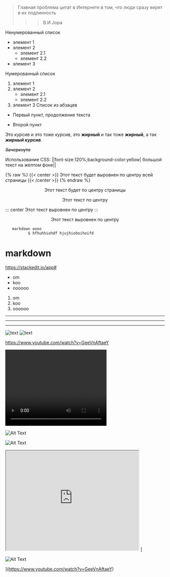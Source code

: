 
> Главная проблема цитат в Интернете в том, 
что люди сразу верят в их подлинность
>>> В.И.Jopa


Ненумерованный список
* элемент 1
* элемент 2
    - элемент 2.1
    - элемент 2.2
* элемент 3

Нумерованный список
1. элемент 1
2. элемент 2
    - элемент 2.1
    - элемент 2.2
3. элемент 3
Список из абзацев

* Первый пункт,
продолжение текста

* Второй пункт

Это _курсив_ и это тоже *курсив*, 
это __жирный__ и так тоже **жирный**, 
а так ***жирный курсив***.

~~Зачеркнуто~~

Использование CSS: 
||font-size:120%;background-color:yellow|
большой текст на желтом фоне||



{% raw %}
{{< center >}}
Этот текст будет выровнен по центру всей страницы
{{< /center >}}
{% endraw %}
<div style="text-align: center;">
  <p>Этот текст будет по центру страницы</p>
</div>

<p style="text-align: center;">Этот текст по центру</p>

::: center 
Этот текст выровнен по центру
:::



       
  <center>
Этот текст выровнен по центру
</center>     
       
       
       
       markdown oooo
              $ hfhuhhiohdf hjujhiohoihoifd
# markdown

https://stackedit.io/app#

* om
* koo
* oooooo
1. om
2. koo
3. oooooo
***
***
***

![text](http://placekitten.com/220/150)
![text](http://placekitten.com/220/150)


https://www.youtube.com/watch?v=GeeVnAftaeY

<video width="320" height="240" controls>
  <source src="https://www.youtube.com/watch?v=GeeVnAftaeY">
</video>


![Alt Text](https://img.youtube.com/vi/GeeVnAftaeY/0.jpg)

![Alt Text](https://www.youtube.com/watch?v=GeeVnAftaeY)


<iframe width="420" height="315" src="https://www.youtube.com/embed/VIDEO_ID">
</iframe>
[

![Alt Text](https://img.youtube.com/vi/GeeVnAftaeY/0.jpg)

](https://www.youtube.com/watch?v=GeeVnAftaeY)
